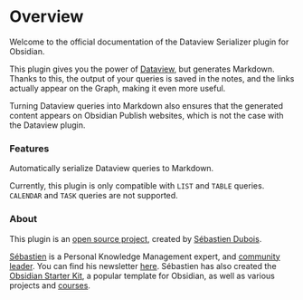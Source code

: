 # Overview

Welcome to the official documentation of the Dataview Serializer plugin for Obsidian.

This plugin gives you the power of [Dataview](https://github.com/blacksmithgu/obsidian-dataview), but generates Markdown. Thanks to this, the output of your queries is saved in the notes, and the links actually appear on the Graph, making it even more useful.

Turning Dataview queries into Markdown also ensures that the generated content appears on Obsidian Publish websites, which is not the case with the Dataview plugin.

### Features

Automatically serialize Dataview queries to Markdown.

Currently, this plugin is only compatible with `LIST` and `TABLE` queries. `CALENDAR` and `TASK` queries are not supported.

### About

This plugin is an [open source project](https://github.com/dsebastien/obsidian-dataview-serializer), created by [Sébastien Dubois](https://dsebastien.net/).

[Sébastien](https://www.dsebastien.net/about/) is a Personal Knowledge Management expert, and [community leader](https://dsebastien.net/pkm-community). You can find his newsletter [here](https://newsletter.dsebastien.net/). Sébastien has also created the [Obsidian Starter Kit](https://obsidianstarterkit.com), a popular template for Obsidian, as well as various projects and [courses](https://knowledge-management-for-beginners.com/).
